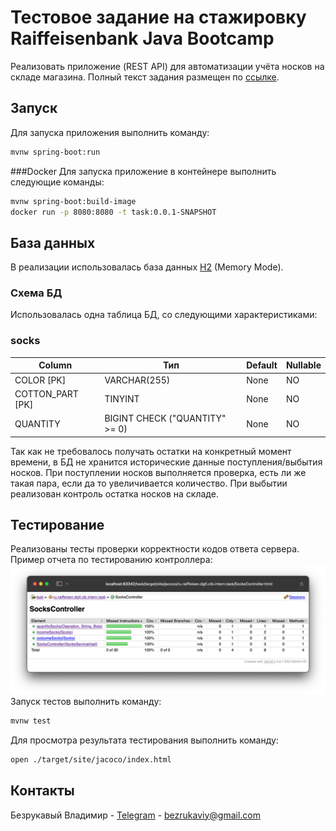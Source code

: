 # Тестовое задание на стажировку Raiffeisenbank Java Bootcamp

Реализовать приложение (REST API) для автоматизации учёта носков на складе магазина.
Полный текст задания размещен по [ссылке](https://github.com/Raiffeisen-DGTL/cib-interns-test-task).

## Запуск
Для запуска приложения выполнить команду:
```sh
mvnw spring-boot:run
```

###Docker
Для запуска приложение в контейнере выполнить следующие команды:

```sh
mvnw spring-boot:build-image
docker run -p 8080:8080 -t task:0.0.1-SNAPSHOT
```

## База данных
В реализации использовалась база данных [H2](https://www.h2database.com/html/main.html) (Memory Mode).

### Схема БД
Использовалась одна таблица БД, со следующими характеристиками:

### socks
Column | Тип | Default | Nullable
--- | --- | --- | --- 
COLOR [PK] | VARCHAR(255) | None| NO
COTTON_PART [PK] | TINYINT | None | NO
QUANTITY | BIGINT CHECK ("QUANTITY" >= 0) | None | NO

Так как не требовалось получать остатки на конкретный момент времени, 
в БД не хранится исторические данные поступления/выбытия носков. При поступлении носков выполняется проверка, есть ли же 
такая пара, если да то увеличивается количество. При выбытии реализован контроль остатка носков на складе.

## Тестирование
Реализованы тесты проверки корректности кодов ответа сервера.
Пример отчета по тестированию контроллера:
![JaCoCo Report](./images/report.png)
Запуск тестов выполнить команду:
```sh
mvnw test
```
Для просмотра результата тестирования выполнить команду:
```sh
open ./target/site/jacoco/index.html
```

## Контакты
Безрукавый Владимир - [Telegram](https://t.me/sleeveless) - bezrukaviy@gmail.com
